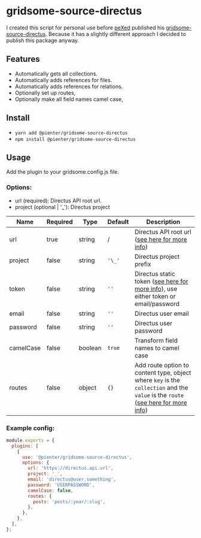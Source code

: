 # gridsome-source-directus

I created this script for personal use before [peXed](https://github.com/peXed) published his [gridsome-source-directus](https://github.com/peXed/gridsome-source-directus).
Because it has a slightly different approach I decided to publish this package anyway.

## Features

- Automatically gets all collections.
- Automatically adds references for files.
- Automatically adds references for relations.
- Optionally set up routes,
- Optionally make all field names camel case,

## Install

- `yarn add @pienter/gridsome-source-directus`
- `npm install @pienter/gridsome-source-directus`

## Usage

Add the plugin to your gridsome.config.js file.

### Options:

- url (required): Directus API root url.
- project (optional | '\_'): Directus project

| Name      | Required | Type    | Default | Description                                                                                                                                                                                                |
| --------- | -------- | ------- | ------- | ---------------------------------------------------------------------------------------------------------------------------------------------------------------------------------------------------------- |
| url       | true     | string  | /       | Directus API root url ([see here for more info](https://docs.directus.io/api/reference.html#project-prefix))                                                                                               |
| project   | false    | string  | `'\_'`  | Directus project prefix                                                                                                                                                                                    |
| token     | false    | string  | `''`    | Directus static token ([see here for more info](https://docs.directus.io/api/reference.html#tokens)), use either token or email/password                                                                   |
| email     | false    | string  | `''`    | Directus user email                                                                                                                                                                                        |
| password  | false    | string  | `''`    | Directus user password                                                                                                                                                                                     |
| camelCase | false    | boolean | `true`  | Transform field names to camel case                                                                                                                                                                        |
| routes    | false    | object  | `{}`    | Add route option to content type, object where `key` is the `collection` and the `value` is the `route` ([see here for more info](https://gridsome.org/docs/data-store-api#add-a-content-type-collection)) |

### Example config:

```js
module.exports = {
  plugins: [
    {
      use: '@pienter/gridsome-source-directus',
      options: {
        url: 'https://directus.api.url',
        project: '_',
        email: 'directus@user.something',
        password: 'USERPASSWORD',
        camelCase: false,
        routes: {
          posts: 'posts/:year/:slug',
        },
      },
    },
  ],
};
```
